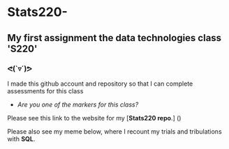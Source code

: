 # Stats220-
## My first assignment the data technologies class 'S220'
### **ᕙ(`▿´)ᕗ**


I made this github account and repository so that I can complete assessments for this class 

- _Are you one of the markers for this class?_

Please see this link to the website for my [**Stats220 repo**.] ()


Please also see my meme below, where  I recount my trials and tribulations with **SQL**. 

